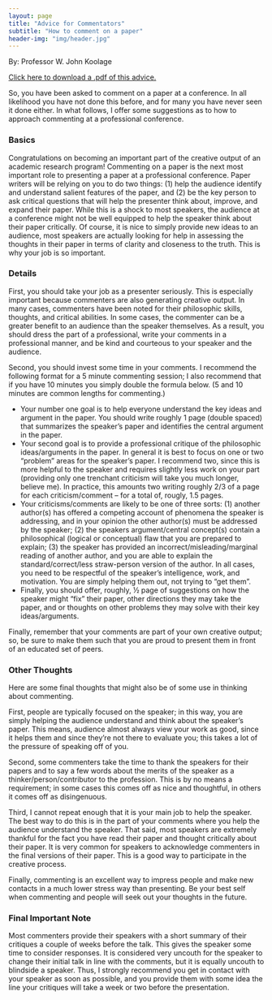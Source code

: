 ```yaml
---
layout: page
title: "Advice for Commentators"
subtitle: "How to comment on a paper"
header-img: "img/header.jpg"
---
```


<div class="container">
  <div class="col-md-8 col-md-offset-2 cfp-page">
    <p class="text-justify">By: Professor W. John Koolage</p>
    <p class="text-justify"><a href="{{ site.baseurl }}/docs/commentinstructions.pdf" target="_blank">Click here to download a .pdf of this advice.</a></p>
    <p class="text-justify">So, you have been asked to comment on a paper at a conference. In all likelihood you have not done
this before, and for many you have never seen it done either. In what follows, I offer some suggestions as to how to approach commenting at a professional conference.</p>
    <h3 class="text-center">Basics</h3>
    <p class="text-justify">Congratulations on becoming an important part of the creative output of an academic research
program! Commenting on a paper is the next most important role to presenting a paper at a professional conference. Paper writers will be relying on you to do two things: (1) help the audience identify and understand salient features of the paper, and (2) be the key person to ask critical questions that will help the presenter think about, improve, and expand their paper. While this is a shock to most speakers, the audience at a conference might not be well equipped to help the speaker think about their paper critically. Of course, it is nice to simply provide new ideas to an audience, most speakers are actually looking for help in assessing the thoughts in their paper in terms of clarity and closeness to the truth. This is why your job is so important.</p>
    <h3 class="text-center">Details</h3>
    <p class="text-justify">First, you should take your job as a presenter seriously. This is especially important because
commenters are also generating creative output. In many cases, commenters have been noted for their philosophic skills, thoughts, and critical abilities. In some cases, the commenter can be a greater benefit to an audience than the speaker themselves. As a result, you should dress the part of a professional, write your comments in a professional manner, and be kind and courteous to your speaker and the audience.</p>
    <p class="text-justify">Second, you should invest some time in your comments. I recommend the following format for a 5
minute commenting session; I also recommend that if you have 10 minutes you simply double the formula below. (5 and 10 minutes are common lengths for commenting.)
      <ul>
        <li>Your number one goal is to help everyone understand the key ideas and argument in the paper. You should write roughly 1 page (double spaced) that summarizes the speaker’s paper and identifies the central argument in the paper.</li>
        <li>Your second goal is to provide a professional critique of the philosophic ideas/arguments in the paper. In general it is best to focus on one or two “problem” areas for the speaker’s paper. I recommend two, since this is more helpful to the speaker and requires slightly less work on your part (providing only one trenchant criticism will take you much longer, believe me). In practice, this amounts two writing roughly 2/3 of a page for each criticism/comment – for a total of, rougly, 1.5 pages.</li>
        <li>Your criticisms/comments are likely to be one of three sorts: (1) another author(s) has offered a competing account of phenomena the speaker is addressing, and in your opinion the other author(s) must be addressed by the speaker; (2) the speakers argument/central concept(s) contain a philosophical (logical or conceptual) flaw that you are prepared to explain; (3) the speaker has provided an incorrect/misleading/marginal reading of another author, and you are able to explain the standard/correct/less straw-person version of the author. In all cases, you need to be respectful of the speaker’s intelligence, work, and motivation. You are simply helping them out, not trying to “get them”.</li>
        <li>Finally, you should offer, roughly, ½ page of suggestions on how the speaker might “fix” their paper, other directions they may take the paper, and or thoughts on other problems they may solve with their key ideas/arguments.</li>
      </ul>
    </p>
    <p class="text-justify">Finally, remember that your comments are part of your own creative output; so, be sure to make them
such that you are proud to present them in front of an educated set of peers.</p>
    <h3 class="text-center">Other Thoughts</h3>
    <p class="text-justify">Here are some final thoughts that might also be of some use in thinking about commenting.</p>
    <p class="text-justify">First, people are typically focused on the speaker; in this way, you are simply helping the audience
understand and think about the speaker’s paper. This means, audience almost always view your work as good, since it helps them and since they’re not there to evaluate you; this takes a lot of the pressure of speaking off of you.</p>
    <p class="text-justify">Second, some commenters take the time to thank the speakers for their papers and to say a few words
about the merits of the speaker as a thinker/person/contributor to the profession. This is by no means a requirement; in some cases this comes off as nice and thoughtful, in others it comes off as disingenuous.</p>
    <p class="text-justify">Third, I cannot repeat enough that it is your main job to help the speaker. The best way to do this is in the part of your comments where you help the audience understand the speaker. That said, most speakers are extremely thankful for the fact you have read their paper and thought critically about their paper. It is very common for speakers to acknowledge commenters in the final versions of their paper. This is a good way to participate in the creative process.</p>
    <p class="text-justify">Finally, commenting is an excellent way to impress people and make new contacts in a much lower
stress way than presenting. Be your best self when commenting and people will seek out your thoughts in the future.</p>
    <h3 class="text-center">Final Important Note</h3>
    <p class="text-justify">Most commenters provide their speakers with a short summary of their critiques a couple of weeks
before the talk. This gives the speaker some time to consider responses. It is considered very uncouth for the speaker to change their initial talk in line with the comments, but it is equally uncouth to blindside a speaker. Thus, I strongly recommend you get in contact with your speaker as soon as possible, and you provide them with some idea the line your critiques will take a week or two before the  presentation.</p>
  </div>
</div>
